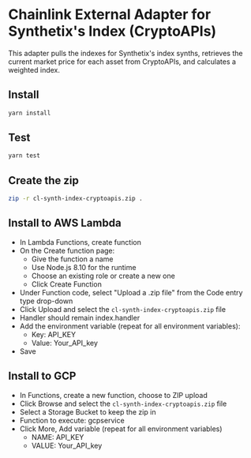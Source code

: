 # Chainlink External Adapter for Synthetix's Index (CryptoAPIs)

This adapter pulls the indexes for Synthetix's index synths, retrieves the current market price for each asset from 
CryptoAPIs, and calculates a weighted index.

## Install

```bash
yarn install
```

## Test

```bash
yarn test
```

## Create the zip

```bash
zip -r cl-synth-index-cryptoapis.zip .
```

## Install to AWS Lambda

- In Lambda Functions, create function
- On the Create function page:
  - Give the function a name
  - Use Node.js 8.10 for the runtime
  - Choose an existing role or create a new one
  - Click Create Function
- Under Function code, select "Upload a .zip file" from the Code entry type drop-down
- Click Upload and select the `cl-synth-index-cryptoapis.zip` file
- Handler should remain index.handler
- Add the environment variable (repeat for all environment variables):
  - Key: API_KEY
  - Value: Your_API_key
- Save


## Install to GCP

- In Functions, create a new function, choose to ZIP upload
- Click Browse and select the `cl-synth-index-cryptoapis.zip` file
- Select a Storage Bucket to keep the zip in
- Function to execute: gcpservice
- Click More, Add variable (repeat for all environment variables)
  - NAME: API_KEY
  - VALUE: Your_API_key
